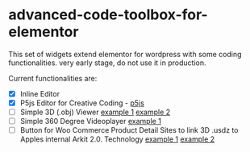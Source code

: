 # advanced-code-toolbox-for-elementor
This set of widgets extend elementor for wordpress with some coding functionalities. very early stage, do not use it in production.

Current functionalities are:
- [x] Inline Editor
- [x] P5js Editor for Creative Coding - [p5js](https://p5js.org)
- [ ] Simple 3D (.obj) Viewer [example 1](https://manu.ninja/webgl-3d-model-viewer-using-three-js/) [example 2](https://github.com/jeromeetienne/threejsboilerplate/blob/master/index.html)
- [ ] Simple 360 Degree Videoplayer [example 1](https://threejs.org/examples/#webgl_panorama_dualfisheye)
- [ ] Button for Woo Commerce Product Detail Sites to link 3D .usdz to Apples internal Arkit 2.0. Technology [example 1](https://developer.apple.com/arkit/gallery/) [example 2](https://developer.apple.com/videos/play/wwdc2018/603/)
